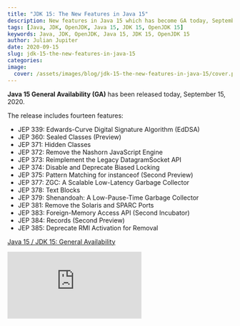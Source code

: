 ```yaml
---
title: "JDK 15: The New Features in Java 15"
description: New features in Java 15 which has become GA today, September 15, 2020.
tags: [Java, JDK, OpenJDK, Java 15, JDK 15, OpenJDK 15]
keywords: Java, JDK, OpenJDK, Java 15, JDK 15, OpenJDK 15
author: Julian Jupiter
date: 2020-09-15
slug: jdk-15-the-new-features-in-java-15
categories:
image:
  cover: /assets/images/blog/jdk-15-the-new-features-in-java-15/cover.png
---
```


**Java 15 General Availability (GA)** has been released today, September 15, 2020.

The release includes fourteen features:

- JEP 339: Edwards-Curve Digital Signature Algorithm (EdDSA)
- JEP 360: Sealed Classes (Preview)
- JEP 371: Hidden Classes
- JEP 372: Remove the Nashorn JavaScript Engine
- JEP 373: Reimplement the Legacy DatagramSocket API
- JEP 374: Disable and Deprecate Biased Locking
- JEP 375: Pattern Matching for instanceof (Second Preview)
- JEP 377: ZGC: A Scalable Low-Latency Garbage Collector
- JEP 378: Text Blocks
- JEP 379: Shenandoah: A Low-Pause-Time Garbage Collector
- JEP 381: Remove the Solaris and SPARC Ports
- JEP 383: Foreign-Memory Access API (Second Incubator)
- JEP 384: Records (Second Preview)
- JEP 385: Deprecate RMI Activation for Removal

[Java 15 / JDK 15: General Availability](https://mail.openjdk.java.net/pipermail/announce/2020-September/000291.html)

<iframe class="w-full aspect-video border border-orange-500 rounded-lg" src="https://www.youtube.com/embed/QLjwyi14a88" title="JDK 15: The New Features in Java 15" allow="accelerometer; autoplay; clipboard-write; encrypted-media; gyroscope; picture-in-picture" frameborder="0" allowfullscreen></iframe>
